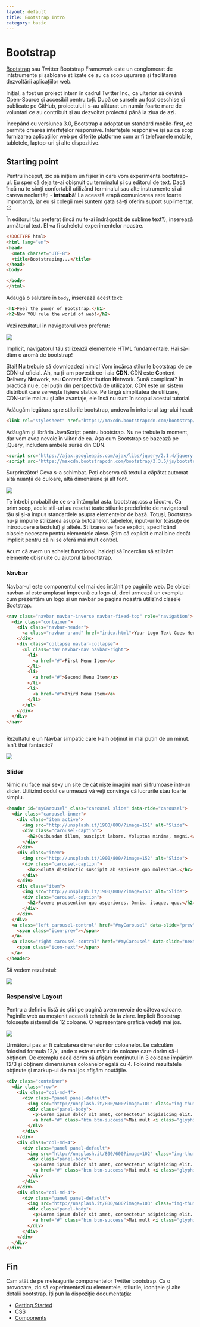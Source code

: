 ```yaml
---
layout: default
title: Bootstrap Intro
category: basic
---
```


# Bootstrap

[Bootstrap](getbootstrap.com) sau Twitter Bootstrap Framework este un conglomerat de intstrumente și șabloane stilizate ce au ca scop ușurarea și facilitarea dezvoltării aplicațiilor web.

Inițial, a fost un proiect intern în cadrul Twitter Inc., ca ulterior să devină Open-Source și accesibil pentru toți. După ce sursele au fost deschise și publicate pe GitHub, proiectului i s-au alăturat un număr foarte mare de voluntari ce au contribuit și au dezvoltat proiectul până la ziua de azi.

Începând cu versiunea 3.0, Bootstrap a adoptat un standard mobile-first, ce permite crearea interfețelor responsive. Interfețele responsive își au ca scop furnizarea aplicațiilor web pe diferite platforme cum ar fi telefoanele mobile, tabletele, laptop-uri și alte dispozitive.

## Starting point
Pentru început, zic să inițiem un fișier în care vom experimenta bootstrap-ul. Eu sper că deja te-ai obișnuit cu terminalul și cu editorul de text. Dacă încă nu te simți confortabil utilizând terminalul sau alte instrumente și ai careva neclarități - **întreabă**! La această etapă comunicarea este foarte importantă, iar eu și colegii mei suntem gata să-ți oferim suport suplimentar. :wink:

În editorul tău preferat (încă nu te-ai îndrăgostit de sublime text?), inserează următorul text. El va fi scheletul experimentelor noastre.

```html
<!DOCTYPE html>
<html lang="en">
<head>
  <meta charset="UTF-8">
  <title>Bootstraping...</title>
</head>
<body>

</body>
</html>
```

Adaugă o salutare în `body`, inserează acest text:

```html
<h1>Feel the power of Bootstrap.</h1>
<h2>Now YOU rule the world of web!</h2>
```

Vezi rezultatul în navigatorul web preferat:

<div class="custom-image-shadow">
    <img src="/images/d6l1-bootstrap/1.png" />
</div>

Implicit, navigatorul tău stilizează elementele HTML fundamentale. Hai să-i dăm o aromă de bootstrap!

Stai! Nu trebuie să downloadezi nimic! Vom încărca stilurile bootstrap de pe CDN-ul oficial. Ah, nu ți-am povestit ce-i aia **CDN**. CDN este **C**ontent **D**elivery **N**etwork, sau **C**ontent **D**istribution **N**etwork. Sună complicat? În practică nu e, cel puțin din perspectivă de utilizator. CDN este un sistem distribuit care servește fișiere statice. Pe lângă simplitatea de utilizare, CDN-urile mai au și alte avantaje, ele însă nu sunt în scopul acestui tutorial.

Adăugăm legătura spre stilurile bootstrap, undeva în interiorul tag-ului head:

```html
<link rel="stylesheet" href="https://maxcdn.bootstrapcdn.com/bootstrap/3.3.5/css/bootstrap.min.css">
```

Adăugăm și librăria JavaScript pentru bootstrap. Nu ne trebuie la moment, dar vom avea nevoie în viitor de ea. Așa cum Bootstrap se bazează pe jQuery, includem ambele surse din CDN.

```html
<script src="https://ajax.googleapis.com/ajax/libs/jquery/2.1.4/jquery.min.js"></script>
<script src="https://maxcdn.bootstrapcdn.com/bootstrap/3.3.5/js/bootstrap.min.js"></script>
```

Surprinzător! Ceva s-a schimbat. Poți observa că textul a căpătat automat altă nuanță de culoare, altă dimensiune și alt font.

<div class="custom-image-shadow">
    <img src="/images/d6l1-bootstrap/2.png" />
</div>

Te întrebi probabil de ce s-a întâmplat asta. bootstrap.css a făcut-o. Ca prim scop, acele stil-uri au resetat toate stilurile predefinite de navigatorul tău și și-a impus standardele asupra elementelor de bază. Totuși, Bootstrap nu-și impune stilizarea asupra butoanelor, tabelelor, input-urilor (căsuțe de introducere a textului) și altele. Stilizarea se face explicit, specificând clasele necesare pentru elementele alese. Știm că explicit e mai bine decât implicit pentru că ni se oferă mai mult control.

Acum că avem un schelet funcțional, haideți să încercăm să stilizăm elemente obișnuite cu ajutorul la bootstrap.

### Navbar
Navbar-ul este componentul cel mai des întâlnit pe paginile web. De obicei navbar-ul este amplasat împreună cu logo-ul, deci urmează un exemplu cum prezentăm un logo și un navbar pe pagina noastră utilizînd clasele Bootstrap.

```html
<nav class="navbar navbar-inverse navbar-fixed-top" role="navigation">
  <div class="container">
    <div class="navbar-header">
      <a class="navbar-brand" href="index.html">Your Logo Text Goes Here</a>
    </div>
    <div class="collapse navbar-collapse">
      <ul class="nav navbar-nav navbar-right">
        <li>
          <a href="#">First Menu Item</a>
        </li>
        <li>
          <a href="#">Second Menu Item</a>
        </li>
        <li>
          <a href="#">Third Menu Item</a>
        </li>
      </ul>
    </div>
  </div>
</nav>
    
```

Rezultatul e un Navbar simpatic care l-am obținut în mai puțin de un minut. Isn't that fantastic?

<div class="custom-image-shadow">
    <img src="/images/d6l1-bootstrap/3.png" />
</div>

### Slider

Nimic nu face mai sexy un site de cât niște imagini mari și frumoase într-un slider. Utilizînd codul ce urmează vă veți convinge că lucrurile stau foarte simplu.

```html
<header id="myCarousel" class="carousel slide" data-ride="carousel">
  <div class="carousel-inner">
    <div class="item active">
      <img src="http://unsplash.it/1900/800/?image=151" alt="Slide">
      <div class="carousel-caption">
        <h2>Quibusdam illum, suscipit labore. Voluptas minima, magni.</h2>
      </div>
    </div>
    <div class="item">
      <img src="http://unsplash.it/1900/800/?image=152" alt="Slide">
      <div class="carousel-caption">
        <h2>Soluta distinctio suscipit ab sapiente quo molestias.</h2>
      </div>
    </div>
    <div class="item">
      <img src="http://unsplash.it/1900/800/?image=153" alt="Slide">
      <div class="carousel-caption">
        <h2>Facere praesentium quo asperiores. Omnis, itaque, quo.</h2>
      </div>
    </div>
  </div>
  <a class="left carousel-control" href="#myCarousel" data-slide="prev">
    <span class="icon-prev"></span>
  </a>
  <a class="right carousel-control" href="#myCarousel" data-slide="next">
    <span class="icon-next"></span>
  </a>
</header>
```

Să vedem rezultatul:

<div class="custom-image-shadow">
    <img src="/images/d6l1-bootstrap/4.png" />
</div>



### Responsive Layout

Pentru a defini o listă de știri pe pagină avem nevoie de câteva coloane. Paginile web au moștenit această tehnică de la ziare. Implicit Bootstrap folosește sistemul de 12 coloane. O reprezentare grafică vedeți mai jos.

<div class="custom-image-shadow">
    <img src="/images/d6l1-bootstrap/5.png" />
</div>

Următorul pas ar fi calcularea dimensiunilor coloanelor. Le calculăm folosind formula 12/x, unde x este numărul de coloane care dorim să-l obținem. De exemplu dacă dorim să afișăm conținutul în 3 coloane împărțim 12/3 și obținem dimensiunea coloanelor egală cu 4. Folosind rezultatele obținute și markup-ul de mai jos afișăm noutățile.

```html
<div class="container">
  <div class="row">
    <div class="col-md-4">
      <div class="panel panel-default">
        <img src="http://unsplash.it/800/600?image=101" class="img-thumbnail" alt="">
        <div class="panel-body">
          <p>Lorem ipsum dolor sit amet, consectetur adipisicing elit. Itaque, optio corporis quae nulla aspernatur in alias at numquam rerum ea excepturi expedita tenetur assumenda voluptatibus eveniet incidunt dicta nostrum quod?</p>
          <a href="#" class="btn btn-success">Mai mult <i class="glyphicon glyphicon-menu-right"></i></a>
        </div>
      </div>
    </div>
    <div class="col-md-4">
      <div class="panel panel-default">
        <img src="http://unsplash.it/800/600?image=102" class="img-thumbnail" alt="">
        <div class="panel-body">
          <p>Lorem ipsum dolor sit amet, consectetur adipisicing elit. Itaque, optio corporis quae nulla aspernatur in alias at numquam rerum ea excepturi expedita tenetur assumenda voluptatibus eveniet incidunt dicta nostrum quod?</p>
          <a href="#" class="btn btn-success">Mai mult <i class="glyphicon glyphicon-menu-right"></i></a>
        </div>
      </div>
    </div>
    <div class="col-md-4">
      <div class="panel panel-default">
        <img src="http://unsplash.it/800/600?image=103" class="img-thumbnail" alt="">
        <div class="panel-body">
          <p>Lorem ipsum dolor sit amet, consectetur adipisicing elit. Itaque, optio corporis quae nulla aspernatur in alias at numquam rerum ea excepturi expedita tenetur assumenda voluptatibus eveniet incidunt dicta nostrum quod?</p>
          <a href="#" class="btn btn-success">Mai mult <i class="glyphicon glyphicon-menu-right"></i></a>
        </div>
      </div>
    </div>
  </div>
</div>
```

## Fin
Cam atât de pe meleagurile componentelor Twitter bootstrap. Ca o provocare, zic să experimentezi cu elementele, stilurile, iconițele și alte detalii bootstrap. Îți pun la dispoziție documentația:

- [Getting Started](http://getbootstrap.com/getting-started/)
- [CSS](http://getbootstrap.com/css/)
- [Components](http://getbootstrap.com/components/)

